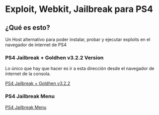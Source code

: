 # Exploit, Webkit, Jailbreak para PS4

## ¿Qué es esto?

Un Host alternativo para poder instalar, probar y ejecutar exploits en el navegador de internet de PS4 

### PS4 Jailbreak + Goldhen v3.2.2 Version

Lo único que hay que hacer es ir a esta dirección desde el navegador de internet de la consola.

[PS4 Jailbreak + Goldhen v3.2.2](https://cr7guez.github.io/ps4_jailbreak-master/PS4/9.00/)

### PS4 Jailbreak Menu

[PS4 Jailbreak Menu](https://ps4_jailbreak/PS4/9.00/menu)
